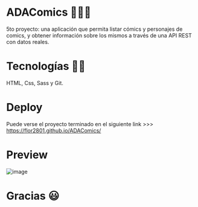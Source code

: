 # ADAComics 👩‍💻🚀
5to proyecto: una aplicación que permita listar cómics y personajes de comics, y obtener información sobre los mismos a través de una API REST con datos reales.

# Tecnologías 💾🤖
HTML, Css, Sass y Git.

# Deploy
Puede verse el proyecto terminado en el siguiente link >>> https://flor2801.github.io/ADAComics/

# Preview 
![image](https://user-images.githubusercontent.com/66267602/111052011-16c45c80-8436-11eb-9d91-ae6663244a0b.png)

# Gracias 😃

